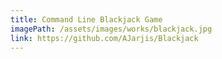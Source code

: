 ```yaml
---
title: Command Line Blackjack Game
imagePath: /assets/images/works/blackjack.jpg
link: https://github.com/AJarjis/Blackjack
---
```

